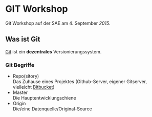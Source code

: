 GIT Workshop 
============

Git Workshop auf der SAE am 4. September *2015*.


Was ist Git
-----------

[Git](www.git-scm.com) ist ein **dezentrales** Versionierungssystem.


### Git Begriffe

* Repo(sitory)  
  Das Zuhause eines Projektes (Github-Server, eigener Gitserver, vielleicht [Bitbucket](http://www.bitbucket.com))
* Master  
  Die Hauptentwicklungschiene
* Origin  
  Die/eine Datenquelle/Original-Source